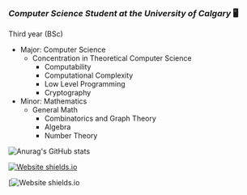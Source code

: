 ### ***Computer Science Student at the University of Calgary*** :desktop_computer:
Third year (BSc)
* Major: Computer Science 
  * Concentration in Theoretical Computer Science
    * Computability
     * Computational Complexity
      * Low Level Programming
      * Cryptography  
* Minor: Mathematics
  * General Math
    * Combinatorics and Graph Theory 
     * Algebra
      * Number Theory 



![Anurag's GitHub stats](https://github-readme-stats.vercel.app/api?username=N0pine&theme=dark&show_icons=true)







[![Website shields.io](https://img.shields.io/website-up-down-green-red/http/shields.io.svg)](http://noah.binaryfox.ca/)



[![Website shields.io](https://img.shields.io/badge/Maintained%3F-yes-green.svg)

